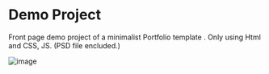 <h1>Demo Project</h1>
Front page demo project of a minimalist Portfolio template . Only using Html and CSS, JS. (PSD file encluded.)
<br>

![image](https://github.com/Dip-Barua/Project003/assets/65559847/e77da925-5de7-466a-a40a-20d71f94e6e3)
